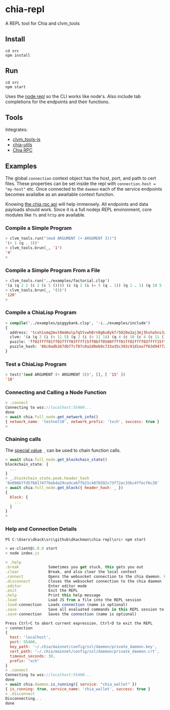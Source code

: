 # chia-repl

A REPL tool for Chia and clvm_tools

## Install

```shell
cd src
npm install
```

## Run

```shell
cd src
npm start
```

Uses the [node repl](https://nodejs.org/api/repl.html) so the CLI works like node's. Also include tab completions for the endpoints and their functions.

## Tools

Integrates:

- [clvm_tools-js](https://github.com/Chia-Mine/clvm_tools-js)
- [chia-utils](https://github.com/CMEONE/chia-utils)
- [Chia RPC](https://dkackman.github.io/chia-api/)

## Examples

The global `connection` context object has the host, port, and path to cert files. These properties can be set inside the repl with `connection.host = "my-host"` etc.
Once connected to the `daemon` each of the service endpoints becomes availalbe as an awaitable context function.

Knowing [the chia rpc api](https://dkackman.github.io/chia-api/) will help immensely. All endpoints and data payloads should work. Since it is a full nodejs REPL environment, core modules like `fs` and `http` are available.

### Compile a Simple Program

```lisp
> clvm_tools.run("(mod ARGUMENT (+ ARGUMENT 3))")
'(+ 1 (q . 3))'
> clvm_tools.brun(_, '1')
'4'
>
```

### Compile a Simple Program From a File

```lisp
> clvm_tools.run('../examples/factorial.clsp')
'(a (q 2 2 (c 2 (c 5 ()))) (c (q 2 (i (= 5 (q . 1)) (q 1 . 1) (q 18 5 (a 2 (c 2 (c (- 5 (q . 1)) ()))))) 1) 1))'
> clvm_tools.brun(_, '(5)')
'120'
>
```

### Compile a ChiaLisp Program

```lisp
> compile('../examples/piggybank.clsp', '-i../examples/include')
{
  address: 'tcxh1smq2mvt8mdmulp7q5tvwh8rn8g6u8ykfr5020a3aj3mj3hsha5ns3zea78',
  clvm: '(a (q 2 (i (> 11 5) (q 2 (i (> 11 14) (q 4 (c 10 (c 4 (c 11 ()))) (c (c 10 (c 23 (q ()))) ())) (q 4 (c 10 (c 23 (c 11 ()))) ())) 1) (q 8)) 1) (c (q 0xcafef00d 51 . 500) 1))', 
  puzzle: 'ff02ffff01ff02ffff03ffff15ff0bff0580ffff01ff02ffff03ffff15ff0bff0e80ffff01ff04ffff04ff0affff04ff04ffff04ff0bff80808080ffff04ffff04ff0affff04ff17ffff01ff80808080ff808080ffff01ff04ffff04ff0affff04ff17ffff04ff0bff80808080ff808080ff0180ffff01ff088080ff0180ffff04ffff01ff84cafef00dff338201f4ff018080',
  puzzle_hash: '86c0adb167db77cf87c0a2d8eb9c733a35c392c91d1ea7f63d947728de17ed27'
}
```

### Test a ChiaLisp Program

```lisp
> test('(mod ARGUMENT (+ ARGUMENT 3))', [], [ '15' ])
'18'
```

### Connecting and Calling a Node Function

```javascript
> .connect
Connecting to wss://localhost:55400...
done
> await chia.full_node.get_network_info()
{ network_name: 'testnet10', network_prefix: 'txch', success: true }
>
```

### Chaining calls

The [special value](https://nodejs.org/api/repl.html#assignment-of-the-_-underscore-variable) `_` can be used to chain function calls.

```javascript
> await chia.full_node.get_blockchain_state()
blockchain_state: {
  ...
}
> _.blockchain_state.peak.header_hash
'0x098b7fd5768174776eb4a29cedcabffb21c487b592c73f72ac33bc4ffecf6c38'
> await chia.full_node.get_block({ header_hash: _ })
{
  block: {
    ...
  }
}
>
```

### Help and Connection Details

```javascript
PS C:\Users\dkack\src\github\dkackman\chia-repl\src> npm start

> ws-client@1.0.0 start
> node index.js

> .help
.break             Sometimes you get stuck, this gets you out
.clear             Break, and also clear the local context
.connect           Opens the websocket connection to the chia daemon. Enables these awaitable functions: crawler, daemon, farmer, full_node, harvester, wallet
.disconnect        Closes the websocket connection to the chia daemon
.editor            Enter editor mode
.exit              Exit the REPL
.help              Print this help message
.load              Load JS from a file into the REPL session
.load-connection   Loads connection (name is optional)
.save              Save all evaluated commands in this REPL session to a file
.save-connection   Saves the connection (name is optional)

Press Ctrl+C to abort current expression, Ctrl+D to exit the REPL
> connection
{
  host: 'localhost',
  port: 55400,
  key_path: '~/.chia/mainnet/config/ssl/daemon/private_daemon.key',
  cert_path: '~/.chia/mainnet/config/ssl/daemon/private_daemon.crt',
  timeout_seconds: 30,
  prefix: "xch"
}
> .connect
Connecting to wss://localhost:55400...
done
> await chia.daemon.is_running({ service: "chia_wallet" })
{ is_running: true, service_name: 'chia_wallet', success: true }
> .disconnect
Disconnecting...
done
```
